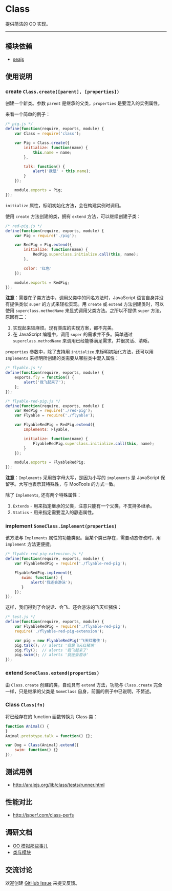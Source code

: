 
# Class

提供简洁的 OO 实现。

---


## 模块依赖

 - [seajs](seajs/README.md)


## 使用说明


### create `Class.create([parent], [properties])`

创建一个新类。参数 `parent` 是继承的父类，`properties` 是要混入的实例属性。

来看一个简单的例子：

```js
/* pig.js */
define(function(require, exports, module) {
    var Class = require('class');

    var Pig = Class.create({
        initialize: function(name) {
            this.name = name;
        },

        talk: function() {
            alert('我是' + this.name);
        }
    });

    module.exports = Pig;
});
```

`initialize` 属性，标明初始化方法，会在构建实例时调用。

使用 `create` 方法创建的类，拥有 `extend` 方法，可以继续创建子类：

```js
/* red-pig.js */
define(function(require, exports, module) {
    var Pig = require('./pig');

    var RedPig = Pig.extend({
        initialize: function(name) {
            RedPig.superclass.initialize.call(this, name);
        },

        color: '红色'
    });

    module.exports = RedPig;
});
```

**注意**：需要在子类方法中，调用父类中的同名方法时，JavaScript 语言自身并没有提供类似 `super`
的方式来轻松实现。用 `create` 或 `extend` 方法创建类时，可以使用 `superclass.methodName`
来显式调用父类方法。之所以不提供 `super` 方法，原因有二：

1. 实现起来较麻烦。现有类库的实现方案，都不完美。
2. 在 JavaScript 编程中，调用 `super` 的需求并不多。简单通过 `superclass.methodName`
来调用已经能够满足需求，并很灵活、清晰。

`properties` 参数中，除了支持用 `initialize` 来标明初始化方法，还可以用 `Implements`
来标明所创建的类需要从哪些类中混入属性：

```js
/* flyable.js */
define(function(require, exports, module) {
    exports.fly = function() {
        alert('我飞起来了');
    };
});
```

```js
/* flyable-red-pig.js */
define(function(require, exports, module) {
    var RedPig = require('./red-pig');
    var Flyable = require('./flyable');

    var FlyableRedPig = RedPig.extend({
        Implements: Flyable,

        initialize: function(name) {
            FlyableRedPig.superclass.initialize.call(this, name);
        }
    });

    module.exports = FlyableRedPig;
});
```

**注意**：`Implements` 采用首字母大写，是因为小写的 `implements` 是 JavaScript
保留字。大写也表示其特殊性，与 MooTools 的方式一致。

除了 `Implements`, 还有两个特殊属性：

1. `Extends` - 用来指定继承的父类，注意只能有一个父类，不支持多继承。
1. `Statics` - 用来指定需要混入的静态属性。


### implement `SomeClass.implement(properties)`

该方法与 `Implements` 属性的功能类似。当某个类已存在，需要动态修改时，用 `implement`
方法更便捷。


```js
/* flyable-red-pig-extension.js */
define(function(require, exports, module) {
    var FlyableRedPig = require('./flyable-red-pig');

    FlyableRedPig.implement({
       swim: function() {
           alert('我还会游泳');
       }
    });
});
```

这样，我们得到了会说话、会飞、还会游泳的飞天红猪侠：

```js
/* test.js */
define(function(require, exports, module) {
    var FlyableRedPig = require('./flyable-red-pig');
    require('./flyable-red-pig-extension');

    var pig = new FlyableRedPig('飞天红猪侠');
    pig.talk(); // alerts '我是飞天红猪侠'
    pig.fly();  // alerts '我飞起来了'
    pig.swim(); // alerts '我还会游泳'
});
```


### extend `SomeClass.extend(properties)`

由 `Class.create` 创建的类，自动具有 `extend` 方法，功能与 `Class.create`
完全一样，只是继承的父类是 `SomeClass` 自身，前面的例子中已说明，不赘述。


### Class `Class(fn)`

将已经存在的 function 函数转换为 Class 类：

```js
function Animal() {
}
Animal.prototype.talk = function() {};

var Dog = Class(Animal).extend({
    swim: function() {}
});
```


## 测试用例

- <http://aralejs.org/lib/class/tests/runner.html>


## 性能对比

- <http://jsperf.com/class-perfs>


## 调研文档

- [OO 模拟那些事儿](class/docs/competitors.md)
- [类与模块](class/docs/meta.md)


## 交流讨论

欢迎创建
[GitHub Issue](https://github.com/alipay/arale/issues/new)
来提交反馈。
